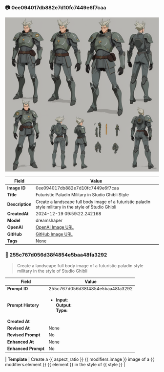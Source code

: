 

### 📷 0ee094017db882e7d10fc7449e6f7caa 


![data.id](./0ee094017db882e7d10fc7449e6f7caa.jpg)


| Field          | Value                                                                                                                     |
|----------------|---------------------------------------------------------------------------------------------------------------------------|
| **Image ID**             | 0ee094017db882e7d10fc7449e6f7caa                                                                                                             |
| **Title**           | Futuristic Paladin Military in Studio Ghibli Style                                                                                                       |
| **Description**           | Create a landscape full body image of a futuristic paladin style military in the style of Studio Ghibli                                                                                                       |
| **CreatedAt**        | 2024-12-19 09:59:22.242168                                                                                                        |
| **Model**        | dreamshaper                                                                                                        |
| **OpenAI**         | [OpenAI Image URL](http://192.168.1.85:8081/generated-images/b6449218522.png)                                                                                |
| **GitHub**         | [GitHub Image URL](https://raw.githubusercontent.com/Caneta-Silva/weeb/refs/heads/main/images/0ee094017db882e7d10fc7449e6f7caa/0ee094017db882e7d10fc7449e6f7caa.jpg)                                                                                |
| **Tags**       | None                                                                                                                   |

### 📜 255c767d056d38f4854e5baa48fa3292

> Create a landscape full body image of a futuristic paladin style military in the style of Studio Ghibli

| Field          | Value                                                                                                                                                                      |
|----------------|----------------------------------------------------------------------------------------------------------------------------------------------------------------------------|
| **Prompt ID**  | 255c767d056d38f4854e5baa48fa3292                                                                                                                                                            |
| **Prompt History** | <ul><li>**Input:**  <br> **Output:**  <br> **Type:** </li></ul> |
| **Created At** |                                                                                                                                                    |
| **Revised At** | None                                                                                                                                                   |
| **Revised Prompt** | No                                                                                                                                                                      |
| **Enhanced At** | None                                                                                                                                                  |
| **Enhanced Prompt** | No                                                                                                                                                                    |

| **Template**   | Create a {{ aspect_ratio }} {{ modifiers.image }} image of a {{ modifiers.element }} {{ element }} in the style of {{ style }}                                                                                                                                           |


